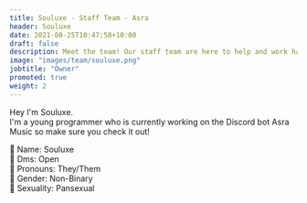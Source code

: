 ```yaml
---
title: Souluxe - Staff Team - Asra
header: Souluxe
date: 2021-08-25T10:47:58+10:00
draft: false
description: Meet the team! Our staff team are here to help and work hard to make sure your experience in Asra is as amazing as possible.
image: "images/team/souluxe.png"
jobtitle: "Owner"
promoted: true
weight: 2
---
```


Hey I'm Souluxe. <br>
I'm a young programmer who is currently working on the Discord bot Asra Music so make sure you check it out!

🔶 Name: Souluxe<br>
🔶 Dms: Open<br>
🔷 Pronouns: They/Them<br>
🔷 Gender: Non-Binary<br>
🔷 Sexuality: Pansexual